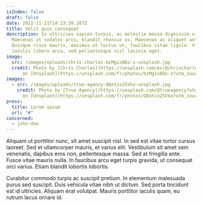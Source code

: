 ```yaml
---
isIndex: false
draft: false
date: 2022-11-21T14:23:39.287Z
title: Velit quis consequat
description: In ultricies sapien turpis, ac molestie massa dignissim vitae.
  Maecenas ut sodales arcu, blandit rhoncus ex. Maecenas ac aliquet ante.
  Quisque risus mauris, maximus ut luctus ut, faucibus vitae ligula. Vivamus
  iaculis libero arcu, sed pellentesque nisl lacinia eget.
image:
  src: /images/uploads/chris-charles-bzMgix8Dz-s-unsplash.jpg
  credit: Photo by [Chris Charles](https://unsplash.com/es/@chrischarles357?utm_source=unsplash&utm_medium=referral&utm_content=creditCopyText)
      on [Unsplash](https://unsplash.com/fr/photos/bzMgix8Dz-s?utm_source=unsplash&utm_medium=referral&utm_content=creditCopyText)
images:
  - src: /images/uploads/true-agency-Q8otix2SVko-unsplash.jpg
    credit: Photo by [True Agency](https://unsplash.com/@trueagency?utm_source=unsplash&utm_medium=referral&utm_content=creditCopyText)
      on [Unsplash](https://unsplash.com/fr/photos/Q8otix2SVko?utm_source=unsplash&utm_medium=referral&utm_content=creditCopyText)
press:
  title: Lorem ipsum
  url: "#"
concerned: 
  - john-doe
---
```

Aliquam ut porttitor nunc, sit amet suscipit nisl. In sed est vitae tortor cursus laoreet. Sed et ullamcorper mauris, et varius elit. Vestibulum sit amet sem venenatis, dapibus eros non, pellentesque massa. Sed at fringilla ante. Fusce vitae mauris nulla. In faucibus arcu eget turpis gravida, ut consequat orci varius. Etiam blandit lobortis lobortis. 

Curabitur commodo turpis ac suscipit pretium. In elementum malesuada purus sed suscipit. Duis vehicula vitae nibh ut dictum. Sed porta tincidunt est id ultricies. Aliquam erat volutpat. Mauris porttitor iaculis quam, eu rutrum lacus ornare id.
  